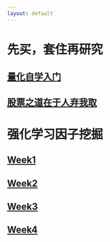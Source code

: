 ```yaml
---
layout: default
---
```


# 先买，套住再研究
## [量化自学入门](quant_intro.md)
## [股票之道在于人弃我取](a_stock_index.md)
# 强化学习因子挖掘
## [Week1](quant_dailyrecord.md)
## [Week2](quant_dailyrecord1.md)
## [Week3](quant_dailyrecord2.md)
## [Week4](quant_dailyrecord4.md)